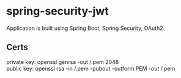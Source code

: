 # spring-security-jwt

Application is built using Spring Boot, Spring Security, OAuth2.

## Certs
private key: openssl genrsa -out <location>/<name>.pem 2048
<br>
public key: openssl rsa -in <location>/<name>.pem -pubout -outform PEM -out <location>/<name>.pem
